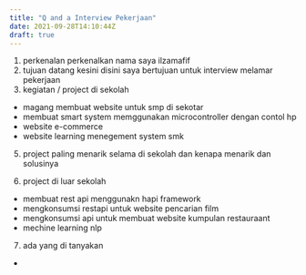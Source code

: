 ```yaml
---
title: "Q and a Interview Pekerjaan"
date: 2021-09-28T14:10:44Z
draft: true
---
```


1. perkenalan
  perkenalkan nama saya ilzamafif
2. tujuan datang kesini
  disini saya bertujuan untuk interview melamar pekerjaan
3. kegiatan / project di sekolah 
  - magang membuat website untuk smp di sekotar
  - membuat smart system memggunakan microcontroller dengan contol hp
  - website e-commerce
  - website learning menegement system smk
5. project paling menarik selama di sekolah dan kenapa menarik dan solusinya

6. project di luar sekolah 
  - membuat rest api menggunakn hapi framework
  - mengkonsumsi restapi untuk website pencarian film 
  - mengkonsumsi api untuk membuat website kumpulan restauraant
  - mechine learning nlp
7. ada yang di tanyakan
  - 